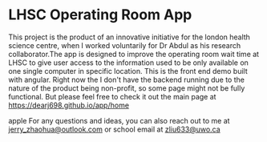 # LHSC Operating Room App
This project is the product of an innovative initiative for the london health science centre, when I worked voluntarily for Dr Abdul as his research collaborator.The app is designed to improve the operating room wait time at LHSC to give user access to the information used to be only available on one single computer in specific location.
This is the front end demo built with angular. Right now the I don't have the backend running due to the nature of the product being non-profit, so some page might not be fully functional. But please feel free to check it out the main page at 
https://dearj698.github.io/app/home

apple
For any questions and ideas, you can also reach out to me at jerry_zhaohua@outlook.com or school email at zliu633@uwo.ca
